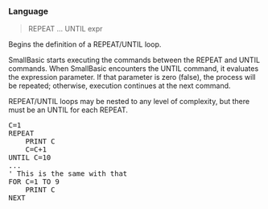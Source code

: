 ### Language

> REPEAT ... UNTIL expr

Begins the definition of a REPEAT/UNTIL loop.


<p>SmallBasic starts executing the commands between the REPEAT and UNTIL commands. When SmallBasic encounters the UNTIL command, it evaluates the expression parameter. If that parameter is zero (false), the process will be repeated; otherwise, execution continues at the next command.
<p>REPEAT/UNTIL loops may be nested to any level of complexity, but there must be an UNTIL for each REPEAT.
<pre>C=1
REPEAT
    PRINT C
    C=C+1
UNTIL C=10
...
' This is the same with that
FOR C=1 TO 9
    PRINT C
NEXT

